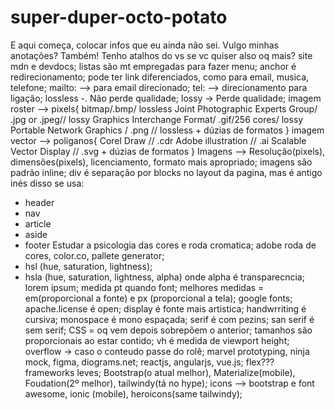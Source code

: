 # super-duper-octo-potato

E aqui começa, colocar infos que eu ainda não sei.
Vulgo minhas anotações?
Também!
Tenho atalhos do vs se vc quiser also oq mais?
site mdn e devdocs;
listas são mt empregadas para fazer menu;
anchor é redirecionamento;
pode ter link diferenciados, como para email, musica, telefone;
mailto: --> para email direcionado;
tel: --> direcionamento para ligação;
lossless -. Não perde qualidade;
lossy -> Perde qualidade;
imagem roster --> pixels{
    bitmap/.bmp/ lossless
    Joint Photographic Experts Group/ .jpg or .jpeg// lossy
    Graphics Interchange Format/ .gif/256 cores/ lossy
    Portable Network Graphics / .png // lossless
    + dúzias de formatos
}
imagem vector --> poliganos{
    Corel Draw // .cdr 
    Adobe illustration // .ai 
    Scalable Vector Display // .svg
    + dúzias de formatos
}
Imagens --> Resolução(pixels), dimensões(pixels), licenciamento, formato mais apropriado;
imagens são padrão inline;
div é separação por blocks no layout da pagina, mas é antigo inés disso se usa:
- header 
- nav 
- article
- aside 
- footer
Estudar a psicologia das cores e roda cromatica;
adobe roda de cores, color.co, pallete generator;
- hsl (hue, saturation, lightness);
- hsla (hue, saturation, lightness, alpha) onde alpha é transparecncia;
lorem ipsum;
medida pt quando font; 
melhores medidas = em(proporcional a fonte) e px (proporcional a tela);
google fonts;
apache.license é open;
display é fonte mais artistica;
handwrriting é cursiva;
monospace é mono espaçada;
serif é com pezins;
san serif é sem serif;
CSS = oq vem depois sobrepõem o anterior;
tamanhos são proporcionais ao estar contido;
vh é medida de viewport height;
overflow -> caso o conteudo passe do rolê;
marvel prototyping, ninja mock, figma, diograms.net;
reactjs, angularjs, vue.js;
flex???
frameworks leves;
Bootstrap(o atual melhor), Materialize(mobile), Foudation(2º melhor), tailwindy(tá no hype);
icons --> bootstrap e font awesome, ionic (mobile), heroicons(same tailwindy);
